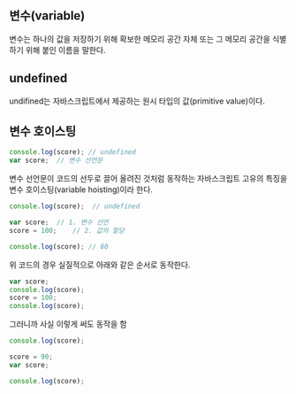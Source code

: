 ## 변수(variable)
변수는 하나의 값을 저장하기 위해 확보한 메모리 공간 자체 또는 그 메모리 공간을 식별하기 위해 붙인 이름을 말한다.

## undefined
undifined는 자바스크립트에서 제공하는 원시 타입의 값(primitive value)이다.

## 변수 호이스팅
```javascript
console.log(score); // undefined
var score;  // 변수 선언문
```
변수 선언문이 코드의 선두로 끌어 올려진 것처럼 동작하는 자바스크립트 고유의 특징을 변수 호이스팅(variable hoisting)이라 한다.

```javascript
console.log(score);  // undefined

var score;  // 1. 변수 선언
score = 100;    // 2. 값의 할당

console.log(score); // 80
```
위 코드의 경우 실질적으로 아래와 같은 순서로 동작한다.

```javascript
var score;
console.log(score);
score = 100;
console.log(score);
```

그러니까 사실 이렇게 써도 동작을 함
```javascript
console.log(score);

score = 90;
var score;

console.log(score);
```